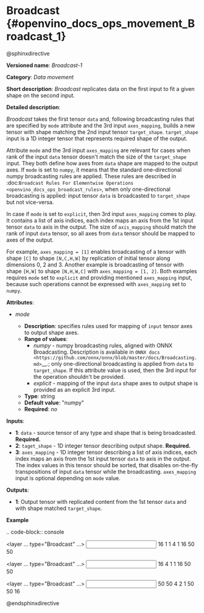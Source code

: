 # Broadcast {#openvino_docs_ops_movement_Broadcast_1}

@sphinxdirective

**Versioned name**: *Broadcast-1*

**Category**: *Data movement*

**Short description**: *Broadcast* replicates data on the first input to fit a given shape on the second input.

**Detailed description**:

*Broadcast* takes the first tensor ``data`` and, following broadcasting rules that are specified by ``mode`` attribute and the 3rd input ``axes_mapping``, builds a new tensor with shape matching the 2nd input tensor ``target_shape``. ``target_shape`` input is a 1D integer tensor that represents required shape of the output.

Attribute ``mode`` and the 3rd input ``axes_mapping`` are relevant for cases when rank of the input ``data`` tensor doesn't match the size of the ``target_shape`` input. They both define how axes from ``data`` shape are mapped to the output axes. If ``mode`` is set to ``numpy``, it means that the standard one-directional numpy broadcasting rules are applied. These rules are described in :doc:`Broadcast Rules For Elementwise Operations <openvino_docs_ops_broadcast_rules>`, when only one-directional broadcasting is applied: input tensor ``data`` is broadcasted to ``target_shape`` but not vice-versa.

In case if ``mode`` is set to ``explicit``, then 3rd input ``axes_mapping`` comes to play. It contains a list of axis indices, each index maps an axis from the 1st input tensor ``data`` to axis in the output. The size of ``axis_mapping`` should match the rank of input ``data`` tensor, so all axes from ``data`` tensor should be mapped to axes of the output.

For example, ``axes_mapping = [1]`` enables broadcasting of a tensor with shape ``[C]`` to shape ``[N,C,H,W]`` by replication of initial tensor along dimensions 0, 2 and 3. Another example is broadcasting of tensor with shape ``[H,W]`` to shape ``[N,H,W,C]`` with ``axes_mapping = [1, 2]``. Both examples requires ``mode`` set to ``explicit`` and providing mentioned ``axes_mapping`` input, because such operations cannot be expressed with ``axes_mapping`` set to ``numpy``.


**Attributes**:

* *mode*

  * **Description**: specifies rules used for mapping of ``input`` tensor axes to output shape axes.
  * **Range of values**:
    * *numpy* - numpy broadcasting rules, aligned with ONNX Broadcasting. Description is available in `ONNX docs <https://github.com/onnx/onnx/blob/master/docs/Broadcasting.md>`__.; only one-directional broadcasting is applied from ``data`` to ``target_shape``. If this attribute value is used, then the 3rd input for the operation shouldn't be provided.
    * *explicit* - mapping of the input ``data`` shape axes to output shape is provided as an explicit 3rd input.
  * **Type**: string
  * **Default value**: "numpy"
  * **Required**: *no*


**Inputs**:

* **1**: ``data`` - source tensor of any type and shape that is being broadcasted. **Required.**
* **2**: ``taget_shape`` - 1D integer tensor describing output shape. **Required.**
* **3**: ``axes_mapping`` - 1D integer tensor describing a list of axis indices, each index maps an axis from the 1st input tensor ``data`` to axis in the output. The index values in this tensor should be sorted, that disables on-the-fly transpositions of input ``data`` tensor while the broadcasting. ``axes_mapping`` input is optional depending on ``mode`` value.

**Outputs**:

* **1**: Output tensor with replicated content from the 1st tensor ``data`` and with shape matched ``target_shape``.

**Example**

.. code-block:: console
   
   <layer ... type="Broadcast" ...>
       <data mode="numpy"/>
       <input>
           <port id="0">
               <dim>16</dim>
               <dim>1</dim>
               <dim>1</dim>
          </port>
           <port id="1">
               <dim>4</dim>   <!--The tensor contains 4 elements: [1, 16, 50, 50] -->
           </port>
           <!-- the 3rd input shouldn't be provided with mode="numpy" -->
       </input>
       <output>
           <port id="2">
               <dim>1</dim>
               <dim>16</dim>
               <dim>50</dim>
               <dim>50</dim>
           </port>
       </output>
   </layer>
   
   <layer ... type="Broadcast" ...>
       <data mode="explicit"/>
       <input>
           <port id="0">
               <dim>16</dim>
          </port>
           <port id="1">
               <dim>4</dim>   <!--The tensor contains 4 elements: [1, 16, 50, 50] -->
           </port>
           <port id="1">
               <dim>1</dim>   <!--The tensor contains 1 elements: [1] -->
           </port>
       </input>
       <output>
           <port id="2">
               <dim>1</dim>
               <dim>16</dim>
               <dim>50</dim>
               <dim>50</dim>
           </port>
       </output>
   </layer>
   
   <layer ... type="Broadcast" ...>
       <data mode="explicit"/>
       <input>
           <port id="0">
               <dim>50</dim>
               <dim>50</dim>
          </port>
           <port id="1">
               <dim>4</dim>   <!--The tensor contains 4 elements: [1, 50, 50, 16] -->
           </port>
           <port id="1">
               <dim>2</dim>   <!--The tensor contains 2 elements: [1, 2] -->
           </port>
       </input>
       <output>
           <port id="2">
               <dim>1</dim>
               <dim>50</dim>
               <dim>50</dim>
               <dim>16</dim>
           </port>
       </output>
   </layer>

@endsphinxdirective

